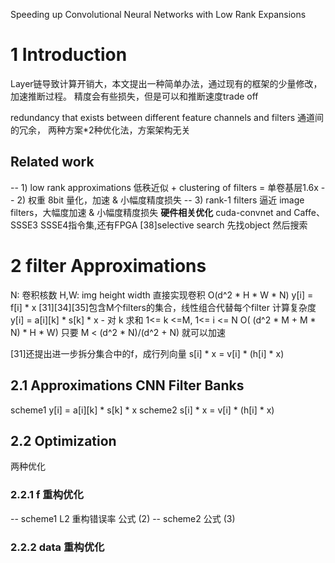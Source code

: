 Speeding up Convolutional Neural Networks with Low Rank Expansions

# 1 Introduction
Layer链导致计算开销大，本文提出一种简单办法，通过现有的框架的少量修改，加速推断过程。
精度会有些损失，但是可以和推断速度trade off

redundancy that exists between different feature channels and filters
通道间的冗余，
两种方案*2种优化法，方案架构无关

## Related work
-- 1) low rank approximations 低秩近似 + clustering of filters = 单卷基层1.6x
-- 2) 权重 8bit 量化，加速 & 小幅度精度损失
-- 3) rank-1 filters 逼近 image filters，大幅度加速 & 小幅度精度损失 
**硬件相关优化**
cuda-convnet and Caffe、SSSE3 SSSE4指令集,还有FPGA
[38]selective search 先找object 然后搜索

# 2 filter Approximations
N: 卷积核数 H,W: img height width
直接实现卷积 O(d^2 * H * W * N)
y[i] = f[i] * x
[31][34][35]包含M个filters的集合，线性组合代替每个filter
计算复杂度
y[i] = a[i][k] * s[k] * x	- 对 k 求和
1<= k <=M, 1<= i <= N
O( (d^2 * M + M * N) * H * W)
只要 M < (d^2 * N)/(d^2 + N) 就可以加速

[31]还提出进一步拆分集合中的f，成行列向量
s[i] * x = v[i] * (h[i] * x)

## 2.1 Approximations CNN Filter Banks
scheme1  y[i] = a[i][k] * s[k] * x
scheme2  s[i] * x = v[i] * (h[i] * x)

## 2.2 Optimization
两种优化

### 2.2.1 f 重构优化
-- scheme1 L2 重构错误率 公式 (2)
-- scheme2 公式 (3)

### 2.2.2 data 重构优化